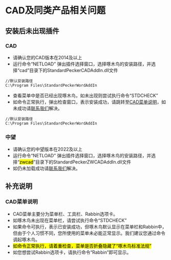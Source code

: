 # CAD及同类产品相关问题

## 安装后未出现插件
### CAD
- 请确认您的CAD版本在2014及以上 
- 运行命令“NETLOAD” 弹出插件选择窗口，选择啄木鸟的安装路径，并选择“cad”目录下的StandardPeckerCADAddIn.dll文件
```
//默认安装路径
C:\Program Files\StandardPeckerWordAddIn
```
- 查看菜单中是否已经出现啄木鸟，如未出现则尝试执行命令“STDCHECK”
- 如命令正常执行，弹出检查窗口，表示安装成功，请跳转至[CAD菜单说明](/faq/cad.html#cad菜单说明)，如未成功请[联系我们]解决。
```
//默认安装路径
C:\Program Files\StandardPeckerWordAddIn
```
### 中望
- 请确认您的中望版本在2022及以上
- 运行命令“NETLOAD” 弹出插件选择窗口，选择啄木鸟的安装路径，并选择“<mark>zwcad</mark>”目录下的StandardPeckerZWCADAddIn.dll文件
- 如仍未加载成功请[联系我们]解决。

## 补充说明
### CAD菜单说明
- CAD菜单主要分为菜单栏、工具栏、Rabbin选项卡。
- 如啄木鸟未出现在菜单栏，请尝试执行命令“STDCHECK”
- 如果命令可执行，表示已安装成功，但啄木鸟默认显示在菜单栏和Rabbin中，但由于个人习惯不同，您所使用的菜单未必能正常显示。我们建议您通过命令调起啄木鸟。
- <mark>如命令正常执行，请着重检查，菜单是否折叠隐藏了“啄木鸟标准法规”</mark>  
- 如您想尝试Rabbin选项卡，请执行命令“Rabbin”即可显示。

[联系我们]:/guide/contract.html